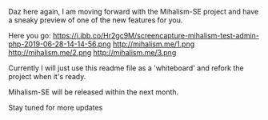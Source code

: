 Daz here again, I am moving forward with the Mihalism-SE project and have a sneaky preview of one of the new features for you.

Here you go:
https://i.ibb.co/Hr2gc9M/screencapture-mihalism-test-admin-php-2019-06-28-14-14-56.png
http://mihalism.me/1.png
http://mihalism.me/2.png
http://mihalism.me/3.png


Currently I will just use this readme file as a 'whiteboard' and refork the project when it's ready.

Mihalism-SE will be released within the next month.

Stay tuned for more updates

